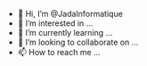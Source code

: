 - 👋 Hi, I’m @JadaInformatique
- 👀 I’m interested in ...
- 🌱 I’m currently learning ...
- 💞️ I’m looking to collaborate on ...
- 📫 How to reach me ...

<!---
JadaInformatique/JadaInformatique is a ✨ special ✨ repository because its `README.md` (this file) appears on your GitHub profile.
You can click the Preview link to take a look at your changes.
--->
